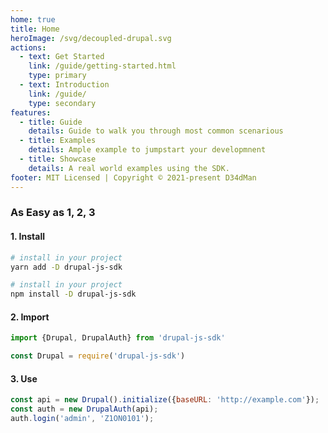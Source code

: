 ```yaml
---
home: true
title: Home
heroImage: /svg/decoupled-drupal.svg
actions:
  - text: Get Started
    link: /guide/getting-started.html
    type: primary
  - text: Introduction
    link: /guide/
    type: secondary
features:
  - title: Guide
    details: Guide to walk you through most common scenarious
  - title: Examples
    details: Ample example to jumpstart your developmnent
  - title: Showcase
    details: A real world examples using the SDK.
footer: MIT Licensed | Copyright © 2021-present D34dMan
---
```


### As Easy as 1, 2, 3

#### 1. Install
<CodeGroup>
  <CodeGroupItem title="YARN" active>

```bash
# install in your project
yarn add -D drupal-js-sdk
```
  </CodeGroupItem>

  <CodeGroupItem title="NPM">
  
```bash
# install in your project
npm install -D drupal-js-sdk
```

  </CodeGroupItem>
</CodeGroup>

#### 2. Import
<CodeGroup>
  <CodeGroupItem title="ES Module" active>

```js
import {Drupal, DrupalAuth} from 'drupal-js-sdk'
```
  </CodeGroupItem>

  <CodeGroupItem title="Require">
  
```js
const Drupal = require('drupal-js-sdk')
```

  </CodeGroupItem>
</CodeGroup>

#### 3. Use
```js
const api = new Drupal().initialize({baseURL: 'http://example.com'});
const auth = new DrupalAuth(api);
auth.login('admin', 'Z1ON0101');
```